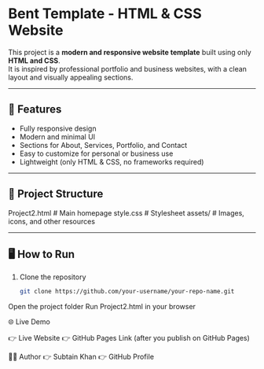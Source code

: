# Bent Template - HTML & CSS Website

This project is a **modern and responsive website template** built using only **HTML and CSS**.  
It is inspired by professional portfolio and business websites, with a clean layout and visually appealing sections.  

---

## 🚀 Features
- Fully responsive design  
- Modern and minimal UI  
- Sections for About, Services, Portfolio, and Contact  
- Easy to customize for personal or business use  
- Lightweight (only HTML & CSS, no frameworks required)  

---

## 📂 Project Structure
Project2.html # Main homepage
style.css # Stylesheet
assets/ # Images, icons, and other resources


---

## 🖥️ How to Run
1. Clone the repository  
   ```bash
   git clone https://github.com/your-username/your-repo-name.git
Open the project folder
Run Project2.html in your browser

🌐 Live Demo

👉 Live Website
👉 GitHub Pages Link
 (after you publish on GitHub Pages)

👨‍💻 Author
👉   Subtain Khan
👉   GitHub Profile
